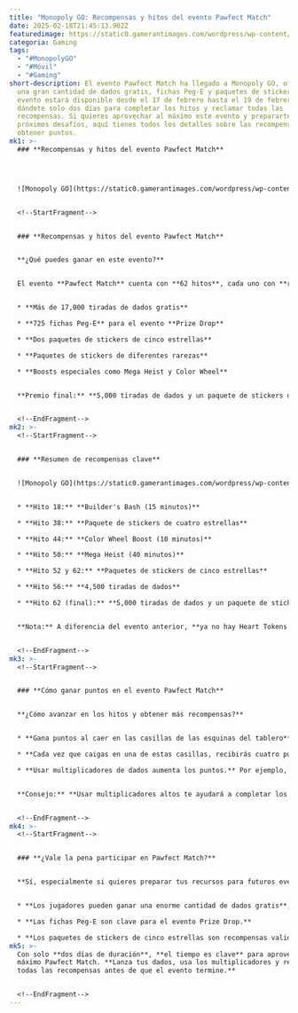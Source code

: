 ```yaml
---
title: "Monopoly GO: Recompensas y hitos del evento Pawfect Match"
date: 2025-02-18T21:45:13.902Z
featuredimage: https://static0.gamerantimages.com/wordpress/wp-content/uploads/2025/02/pawfect-match-monopoly-go-2.jpg?q=70&fit=crop&w=1140&h=&dpr=1
categoria: Gaming
tags:
  - "#MonopolyGO"
  - "#Móvil"
  - "#Gaming"
short-description: El evento Pawfect Match ha llegado a Monopoly GO, ofreciendo
  una gran cantidad de dados gratis, fichas Peg-E y paquetes de stickers. Este
  evento estará disponible desde el 17 de febrero hasta el 19 de febrero,
  dándote solo dos días para completar los hitos y reclamar todas las
  recompensas. Si quieres aprovechar al máximo este evento y prepararte para los
  próximos desafíos, aquí tienes todos los detalles sobre las recompensas y cómo
  obtener puntos.
mk1: >-
  ### **Recompensas y hitos del evento Pawfect Match**




  ![Monopoly GO](https://static0.gamerantimages.com/wordpress/wp-content/uploads/2025/02/pawfect-match-monopoly-go-1.jpg?q=49&fit=crop&w=825&dpr=2 "Monopoly GO")


  <!--StartFragment-->


  ### **Recompensas y hitos del evento Pawfect Match**


  **¿Qué puedes ganar en este evento?**


  El evento **Pawfect Match** cuenta con **62 hitos**, cada uno con **recompensas exclusivas**, que incluyen:


  * **Más de 17,000 tiradas de dados gratis**

  * **725 fichas Peg-E** para el evento **Prize Drop**

  * **Dos paquetes de stickers de cinco estrellas**

  * **Paquetes de stickers de diferentes rarezas**

  * **Boosts especiales como Mega Heist y Color Wheel**


  **Premio final:** **5,000 tiradas de dados y un paquete de stickers de cinco estrellas** al alcanzar el último hito.


  <!--EndFragment-->
mk2: >-
  <!--StartFragment-->


  ### **Resumen de recompensas clave**


  ![Monopoly GO](https://static0.gamerantimages.com/wordpress/wp-content/uploads/2024/10/monopoly-go-cover-1.jpg?q=49&fit=crop&w=825&dpr=2 "Monopoly GO")


  * **Hito 18:** **Builder's Bash (15 minutos)**

  * **Hito 38:** **Paquete de stickers de cuatro estrellas**

  * **Hito 44:** **Color Wheel Boost (10 minutos)**

  * **Hito 50:** **Mega Heist (40 minutos)**

  * **Hito 52 y 62:** **Paquetes de stickers de cinco estrellas**

  * **Hito 56:** **4,500 tiradas de dados**

  * **Hito 62 (final):** **5,000 tiradas de dados y un paquete de stickers de cinco estrellas**


  **Nota:** A diferencia del evento anterior, **ya no hay Heart Tokens disponibles**, por lo que la estrategia cambia.


  <!--EndFragment-->
mk3: >-
  <!--StartFragment-->


  ### **Cómo ganar puntos en el evento Pawfect Match**


  **¿Cómo avanzar en los hitos y obtener más recompensas?**


  * **Gana puntos al caer en las casillas de las esquinas del tablero**.

  * **Cada vez que caigas en una de estas casillas, recibirás cuatro puntos.**

  * **Usar multiplicadores de dados aumenta los puntos.** Por ejemplo, con un **multiplicador x10**, ganarás **40 puntos** por cada casilla de esquina.


  **Consejo:** **Usar multiplicadores altos te ayudará a completar los hitos más rápido y obtener todas las recompensas antes de que el evento termine.**


  <!--EndFragment-->
mk4: >-
  <!--StartFragment-->


  ### **¿Vale la pena participar en Pawfect Match?**


  **Sí, especialmente si quieres preparar tus recursos para futuros eventos.**


  * **Los jugadores pueden ganar una enorme cantidad de dados gratis**, lo que ayudará en el próximo minijuego.

  * **Las fichas Peg-E son clave para el evento Prize Drop.**

  * **Los paquetes de stickers de cinco estrellas son recompensas valiosas para completar álbumes.**
mk5: >-
  Con solo **dos días de duración**, **el tiempo es clave** para aprovechar al
  máximo Pawfect Match. **Lanza tus dados, usa los multiplicadores y reclama
  todas las recompensas antes de que el evento termine.**


  <!--EndFragment-->
---
```

